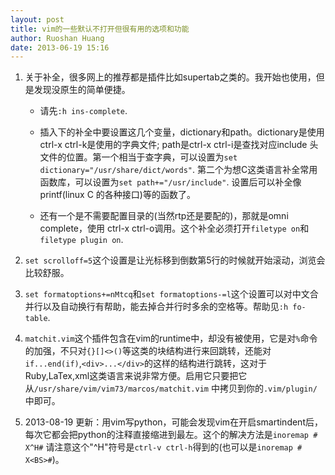 ```yaml
---
layout: post
title: vim的一些默认不打开但很有用的选项和功能
author: Ruoshan Huang
date: 2013-06-19 15:16
---
```


1. 关于补全，很多网上的推荐都是插件比如supertab之类的。我开始也使用，但是发现没原生的简单便捷。

    - 请先`:h ins-complete`.

    - 插入下的补全中要设置这几个变量，dictionary和path。dictionary是使用ctrl-x ctrl-k是使用的字典文件; path是ctrl-x ctrl-i是查找对应include
      头文件的位置。第一个相当于查字典，可以设置为`set dictionary="/usr/share/dict/words"`.
      第二个为想C这类语言补全常用函数库，可以设置为`set path+="/usr/include"`.
      设置后可以补全像printf(linux C 的各种接口)等的函数了。

    - 还有一个是不需要配置目录的(当然rtp还是要配的)，那就是omni complete，使用
      ctrl-x ctrl-o调用。这个补全必须打开`filetype on`和`filetype plugin on`.

2. `set scrolloff=5`这个设置是让光标移到倒数第5行的时候就开始滚动，浏览会比较舒服。

3. `set formatoptions+=nMtcq`和`set formatoptions-=l`这个设置可以对中文合并行以及自动换行有帮助，能去掉合并行时多余的空格等。帮助见`:h fo-table`.

4. `matchit.vim`这个插件包含在vim的runtime中，却没有被使用，它是对`%`命令的加强，不只对`{}[]<>()`等这类的块结构进行来回跳转，还能对`if...end(if)`,`<div>...</div>`的这样的结构进行跳转，这对于Ruby,LaTex,xml这类语言来说非常方便。启用它只要把它从`/usr/share/vim/vim73/marcos/matchit.vim`
   中拷贝到你的`.vim/plugin/`中即可。

5. 2013-08-19 更新：用vim写python，可能会发现vim在开启smartindent后，每次它都会把python的注释直接缩进到最左。这个的解决方法是`inoremap # X^H#` 请注意这个"^H"符号是`ctrl-v ctrl-h`得到的(也可以是`inoremap # X<BS>#`)。
